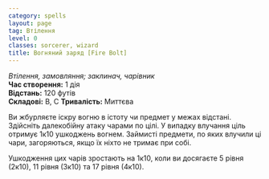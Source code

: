 ```yaml
---
category: spells
layout: page
tag: Втілення
level: 0
classes: sorcerer, wizard
title: Вогняний заряд [Fire Bolt]
---
```


_Втілення, замовляння; заклинач, чарівник_    
**Час створення:** 1 дія    
**Відстань:** 120 футів    
**Складові:** В, С
**Тривалість:** Миттєва  

Ви жбурляєте іскру вогню в істоту чи предмет у межах відстані. Здійсніть далекобійну атаку чарами по цілі. У випадку влучання ціль отримує 1к10 ушкоджень вогнем. Займисті предмети, по яких влучили ці чари, загоряються, якщо їх ніхто не тримає при собі.    

Ушкодження цих чарів зростають на 1к10, коли ви досягаєте 5 рівня (2к10), 11 рівня (3к10) та 17 рівня (4к10).
